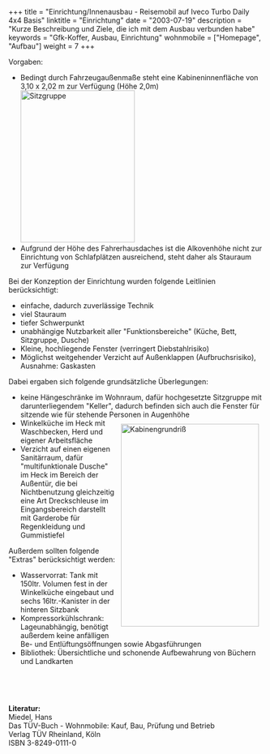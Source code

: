 +++
title       = "Einrichtung/Innenausbau - Reisemobil auf Iveco Turbo Daily 4x4 Basis"
linktitle   = "Einrichtung"
date        =  "2003-07-19"
description = "Kurze Beschreibung und Ziele, die ich mit dem Ausbau verbunden habe"
keywords    = "Gfk-Koffer, Ausbau, Einrichtung"
wohnmobile	= ["Homepage", "Aufbau"]
weight      = 7
+++

<!--INHALT Beginn-->
<!--<p><small>Sobald die aus der Ausbauphase vorliegenden Handskizzen ins CAD-System übernommen sind, werden sie hier mit veröffentlicht.</small></p>-->
<p>Vorgaben:</p>
<ul>
<li>Bedingt durch Fahrzeugaußenmaße steht eine Kabineninnenfläche von 3,10 x 2,02 m zur Verfügung (Höhe 2,0m)</li>
<li style="list-style: none"><img class="re" src="/bilder/iveco-womo/lkw-sitzgr.jpg" width="225" height="300" border="0" alt="Sitzgruppe"></li>
<li>Aufgrund der Höhe des Fahrerhausdaches ist die Alkovenhöhe nicht zur Einrichtung von Schlafplätzen ausreichend, steht daher als Stauraum zur Verfügung</li>
</ul>
<p>Bei der Konzeption der Einrichtung wurden folgende Leitlinien berücksichtigt:</p>
<ul>
<li>einfache, dadurch zuverlässige Technik</li>
<li>viel Stauraum</li>
<li>tiefer Schwerpunkt</li>
<li>unabhängige Nutzbarkeit aller "Funktionsbereiche" (Küche, Bett, Sitzgruppe, Dusche)</li>
<li>Kleine, hochliegende Fenster (verringert Diebstahlrisiko)</li>
<li>Möglichst weitgehender Verzicht auf Außenklappen (Aufbruchsrisiko), Ausnahme: Gaskasten</li>
</ul>
<p>Dabei ergaben sich folgende grundsätzliche Überlegungen:</p>
<ul>
<li>keine Hängeschränke im Wohnraum, dafür hochgesetzte Sitzgruppe mit darunterliegendem "Keller", dadurch befinden sich auch die Fenster für sitzende wie für stehende Personen in Augenhöhe</li>
<li style="list-style: none"><img vspace="10" hspace="10" align="right" src="/bilder/iveco-womo/grundriss.gif" width="272" height="400" border="0" alt="Kabinengrundriß"></li>
<li>Winkelküche im Heck mit Waschbecken, Herd und eigener Arbeitsfläche</li>
<li>Verzicht auf einen eigenen Sanitärraum, dafür "multifunktionale Dusche" im Heck im Bereich der Außentür, die bei Nichtbenutzung gleichzeitig eine Art Dreckschleuse im Eingangsbereich darstellt mit Garderobe für Regenkleidung und Gummistiefel</li>
</ul>
<p>Außerdem sollten folgende "Extras" berücksichtigt werden:</p>
<ul>
<li>Wasservorrat: Tank mit 150ltr. Volumen fest in der Winkelküche eingebaut und sechs 16ltr.-Kanister in der hinteren Sitzbank</li>
<li>Kompressorkühlschrank: Lageunabhängig, benötigt außerdem keine anfälligen Be- und Entlüftungsöffnungen sowie Abgasführungen</li>
<li>Bibliothek: Übersichtliche und schonende Aufbewahrung von Büchern und Landkarten</li>
</ul>
<br clear="all">
<p> </p>
<p><b>Literatur:</b><br>
Miedel, Hans<br>
Das TÜV-Buch - Wohnmobile: Kauf, Bau, Prüfung und Betrieb<br>
Verlag TÜV Rheinland, Köln<br>
ISBN 3-8249-0111-0</p>
<!--INHALT Ende-->